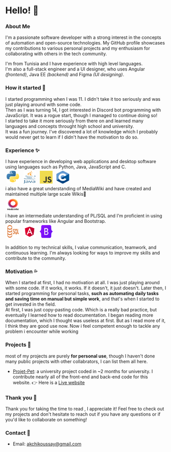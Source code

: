 # Hello! 👋

### About Me 
I'm a passionate software developer with a strong interest in the concepts of automation and open-source technologies. My GitHub profile showcases my contributions to various personal projects and my enthusiasm for collaborating with others in the tech community.

I'm from Tunisia and I have experience with high level languages.  
I'm also a full-stack engineer and a UI designer, who uses Angular *(frontend)*, Java EE *(backend)* and Figma *(UI designing)*.  

### How it started 🌱
I started programming when I was 11. I didn't take it too seriously and was just playing around with some code.  
Then as I was turning 14, I got interested in Discord bot programming with JavaScript. It was a rogue start, though I managed to continue doing so!  
I started to take it more seriously from there on and learned many languages and concepts throught high school and university.  
It was a fun journey. I've discovered a lot of knowledge which I probably would never get to learn if I didn't have the motivation to do so.

### Experience ✨
I have experience in developing web applications and desktop software using languages such as Python, Java, JavaScript and C.<br>
<img title="Python" alt="Python" src="https://raw.githubusercontent.com/Koussay-Akchi/Koussay-Akchi/main/images/Python.png" width="40" height="40" style="vertical-align:down; margin:4px"/> <img title="java" alt="java" src="https://raw.githubusercontent.com/Koussay-Akchi/Koussay-Akchi/main/images/java.png" width="40" height="40" style="vertical-align:down; margin:4px"/> <img title="Javascript" alt="Javascript" src="https://raw.githubusercontent.com/Koussay-Akchi/Koussay-Akchi/main/images/Javascript.png" width="40" height="40" style="vertical-align:down; margin:4px"/> <img title="c" alt="c" src="https://raw.githubusercontent.com/Koussay-Akchi/Koussay-Akchi/main/images/c.png" width="40" height="40" style="vertical-align:down; margin:4px"/><br>
i also have a great understanding of MediaWiki and have created and maintained multiple large scale Wikis📑<br>
<img title="MediaWiki" alt="MediaWiki" src="https://raw.githubusercontent.com/Koussay-Akchi/Koussay-Akchi/main/images/MediaWiki.png" width="40" height="40" style="vertical-align:down; margin:4px"/><br>
i have an intermediate understanding of PL/SQL and I'm proficient in using popular frameworks like Angular and Bootstrap.<br><img title="sql" alt="sql" src="https://raw.githubusercontent.com/Koussay-Akchi/Koussay-Akchi/main/images/sql.png" width="40" height="40" style="vertical-align:down; margin:4px"/> <img title="angular" alt="angular" src="https://raw.githubusercontent.com/Koussay-Akchi/Koussay-Akchi/main/images/angular.png" width="40" height="40" style="vertical-align:down; margin:4px"/> <img title="bootstrap" alt="bootstrap" src="https://raw.githubusercontent.com/Koussay-Akchi/Koussay-Akchi/main/images/bootstrap.png" width="40" height="40" style="vertical-align:down; margin:4px"/>



In addition to my technical skills, I value communication, teamwork, and continuous learning. I'm always looking for ways to improve my skills and contribute to the community.


### Motivation 💦
When I started at first, I had no motivation at all. I was just playing around with some code. If it works, it works. If it doesn't, it just doesn't. 
Later then, I started programming for personal tasks, **such as automating daily tasks and saving time on manual but simple work**, and that's when I started to get invested in the field.<br>
At first, I was just copy-pasting code. Which is a really bad practice, but eventually I learned how to read documentation. I began reading more documentation, which I thought was useless at first. But as I read more of it, I think they are good use now. Now i feel competent enough to tackle any problem i encounter while working 

### Projects 🔭
most of my projects are purely **for personal use**, though I haven't done many public projects with other collabrators, I can list them all here.  
 - [Projet-Pet](https://github.com/Koussay-Akchi/projetpet/): a university project coded in ~2 months for university. I contribute nearly all of the front-end and back-end code for this website. 👉 Here is a [Live website](https://projet-pet.web.app/)
### Thank you 💖
Thank you for taking the time to read , I appreciate it! Feel free to check out my projects and don't hesitate to reach out if you have any questions or if you'd like to collaborate on something!

### Contact 📝
 * Email: akchikoussay@gmail.com
